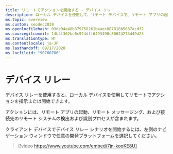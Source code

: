```yaml
---
title: リモートでアクションを開始する - デバイス リレー
description: ローカル デバイスを使用して、リモート デバイスで、リモート アプリの起動などのアクションを開始する方法について説明します。
ms.topic: overview
ms.custom: seodec2018
ms.openlocfilehash: 03de94e48b379758261b4aec887818b5637acdf2
ms.sourcegitcommit: 14b4f362bc0c924dff6493490c80624273d49d23
ms.translationtype: HT
ms.contentlocale: ja-JP
ms.lasthandoff: 09/17/2020
ms.locfileid: "90760786"
---
```

# <a name="device-relay"></a>デバイス リレー

デバイス リレーを使用すると、ローカル デバイスを使用してリモートでアクションを指示または開始できます。

アクションには、リモート アプリの起動、リモート メッセージング、および接続先のリモート システムの検出および識別プロセスが含まれます。

クライアント デバイスでデバイス リレー シナリオを開始するには、左側のナビゲーション ウィンドウで任意の開発プラットフォームを選択してください。

> [!video https://www.youtube.com/embed/7jn-kooKE8U]